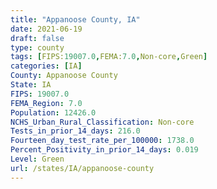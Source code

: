 ```yaml
---
title: "Appanoose County, IA"
date: 2021-06-19
draft: false
type: county
tags: [FIPS:19007.0,FEMA:7.0,Non-core,Green]
categories: [IA]
County: Appanoose County
State: IA
FIPS: 19007.0
FEMA_Region: 7.0
Population: 12426.0
NCHS_Urban_Rural_Classification: Non-core
Tests_in_prior_14_days: 216.0
Fourteen_day_test_rate_per_100000: 1738.0
Percent_Positivity_in_prior_14_days: 0.019
Level: Green
url: /states/IA/appanoose-county
---
```



